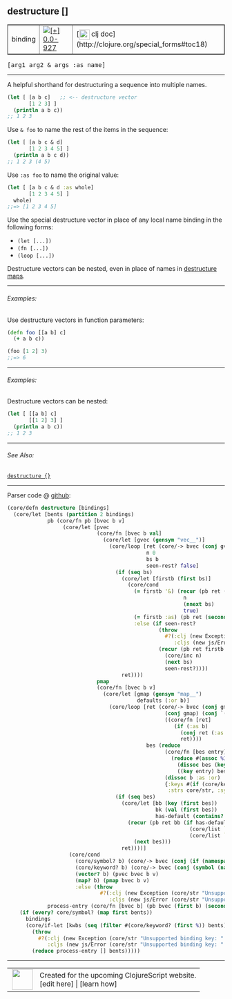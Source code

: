 ## destructure \[\]



 <table border="1">
<tr>
<td>binding</td>
<td><a href="https://github.com/cljsinfo/cljs-api-docs/tree/0.0-927"><img valign="middle" alt="[+] 0.0-927" title="Added in 0.0-927" src="https://img.shields.io/badge/+-0.0--927-lightgrey.svg"></a> </td>
<td>
[<img height="24px" valign="middle" src="http://i.imgur.com/1GjPKvB.png"> clj doc](http://clojure.org/special_forms#toc18)
</td>
</tr>
</table>

<samp>\[arg1 arg2 & args :as name\]</samp><br>

---


A helpful shorthand for destructuring a sequence into multiple names.

```clj
(let [ [a b c]   ;; <-- destructure vector
       [1 2 3] ]
  (println a b c))
;; 1 2 3
```

Use `& foo` to name the rest of the items in the sequence:

```clj
(let [ [a b c & d]
       [1 2 3 4 5] ]
  (println a b c d))
;; 1 2 3 (4 5)
```

Use `:as foo` to name the original value:

```clj
(let [ [a b c & d :as whole]
       [1 2 3 4 5] ]
  whole)
;;=> [1 2 3 4 5]
```

Use the special destructure vector in place of any local name binding in the
following forms:

- `(let [...])`
- `(fn [...])`
- `(loop [...])`

Destructure vectors can be nested, even in place of names in [destructure
maps][doc:syntax/destructure-map].

[doc:syntax/destructure-map]:../syntax/destructure-map.md

---

###### Examples:

Use destructure vectors in function parameters:

```clj
(defn foo [[a b] c]
  (+ a b c))

(foo [1 2] 3)
;;=> 6
```



---
###### Examples:

Destructure vectors can be nested:

```clj
(let [ [[a b] c]
       [[1 2] 3] ]
  (println a b c))
;; 1 2 3
```



---

###### See Also:

[`destructure {}`](../syntax/destructure-map.md)<br>

---




Parser code @ [github](https://github.com/clojure/clojurescript/blob/r1.7.145/src/main/clojure/cljs/core.cljc#L619-L688):

```clj
(core/defn destructure [bindings]
  (core/let [bents (partition 2 bindings)
             pb (core/fn pb [bvec b v]
                  (core/let [pvec
                             (core/fn [bvec b val]
                               (core/let [gvec (gensym "vec__")]
                                 (core/loop [ret (core/-> bvec (conj gvec) (conj val))
                                             n 0
                                             bs b
                                             seen-rest? false]
                                   (if (seq bs)
                                     (core/let [firstb (first bs)]
                                       (core/cond
                                         (= firstb '&) (recur (pb ret (second bs) (core/list `nthnext gvec n))
                                                         n
                                                         (nnext bs)
                                                         true)
                                         (= firstb :as) (pb ret (second bs) gvec)
                                         :else (if seen-rest?
                                                 (throw
                                                   #?(:clj (new Exception "Unsupported binding form, only :as can follow & parameter")
                                                      :cljs (new js/Error "Unsupported binding form, only :as can follow & parameter")))
                                                 (recur (pb ret firstb (core/list `nth gvec n nil))
                                                   (core/inc n)
                                                   (next bs)
                                                   seen-rest?))))
                                     ret))))
                             pmap
                             (core/fn [bvec b v]
                               (core/let [gmap (gensym "map__")
                                          defaults (:or b)]
                                 (core/loop [ret (core/-> bvec (conj gmap) (conj v)
                                                   (conj gmap) (conj `(if (implements? ISeq ~gmap) (apply hash-map ~gmap) ~gmap))
                                                   ((core/fn [ret]
                                                      (if (:as b)
                                                        (conj ret (:as b) gmap)
                                                        ret))))
                                             bes (reduce
                                                   (core/fn [bes entry]
                                                     (reduce #(assoc %1 %2 ((val entry) %2))
                                                       (dissoc bes (key entry))
                                                       ((key entry) bes)))
                                                   (dissoc b :as :or)
                                                   {:keys #(if (core/keyword? %) % (keyword (core/str %))),
                                                    :strs core/str, :syms #(core/list `quote %)})]
                                   (if (seq bes)
                                     (core/let [bb (key (first bes))
                                                bk (val (first bes))
                                                has-default (contains? defaults bb)]
                                       (recur (pb ret bb (if has-default
                                                           (core/list `get gmap bk (defaults bb))
                                                           (core/list `get gmap bk)))
                                         (next bes)))
                                     ret))))]
                    (core/cond
                      (core/symbol? b) (core/-> bvec (conj (if (namespace b) (symbol (name b)) b)) (conj v))
                      (core/keyword? b) (core/-> bvec (conj (symbol (name b))) (conj v))
                      (vector? b) (pvec bvec b v)
                      (map? b) (pmap bvec b v)
                      :else (throw
                              #?(:clj (new Exception (core/str "Unsupported binding form: " b))
                                 :cljs (new js/Error (core/str "Unsupported binding form: " b)))))))
             process-entry (core/fn [bvec b] (pb bvec (first b) (second b)))]
    (if (every? core/symbol? (map first bents))
      bindings
      (core/if-let [kwbs (seq (filter #(core/keyword? (first %)) bents))]
        (throw
          #?(:clj (new Exception (core/str "Unsupported binding key: " (ffirst kwbs)))
             :cljs (new js/Error (core/str "Unsupported binding key: " (ffirst kwbs)))))
        (reduce process-entry [] bents)))))
```

<!--
Repo - tag - source tree - lines:

 <pre>
clojurescript @ r1.7.145
└── src
    └── main
        └── clojure
            └── cljs
                └── <ins>[core.cljc:619-688](https://github.com/clojure/clojurescript/blob/r1.7.145/src/main/clojure/cljs/core.cljc#L619-L688)</ins>
</pre>

-->

---




 <table>
<tr><td>
<img valign="middle" align="right" width="48px" src="http://i.imgur.com/Hi20huC.png">
</td><td>
Created for the upcoming ClojureScript website.<br>
[edit here] | [learn how]
</td></tr></table>

[edit here]:https://github.com/cljsinfo/cljs-api-docs/blob/master/cljsdoc/syntax/destructure-vector.cljsdoc
[learn how]:https://github.com/cljsinfo/cljs-api-docs/wiki/cljsdoc-files

<!--

This information was too distracting to show to readers, but I'll leave it
commented here since it is helpful to:

- pretty-print the data used to generate this document
- and show how to retrieve that data



The API data for this symbol:

```clj
{:description "A helpful shorthand for destructuring a sequence into multiple names.\n\n```clj\n(let [ [a b c]   ;; <-- destructure vector\n       [1 2 3] ]\n  (println a b c))\n;; 1 2 3\n```\n\nUse `& foo` to name the rest of the items in the sequence:\n\n```clj\n(let [ [a b c & d]\n       [1 2 3 4 5] ]\n  (println a b c d))\n;; 1 2 3 (4 5)\n```\n\nUse `:as foo` to name the original value:\n\n```clj\n(let [ [a b c & d :as whole]\n       [1 2 3 4 5] ]\n  whole)\n;;=> [1 2 3 4 5]\n```\n\nUse the special destructure vector in place of any local name binding in the\nfollowing forms:\n\n- `(let [...])`\n- `(fn [...])`\n- `(loop [...])`\n\nDestructure vectors can be nested, even in place of names in [destructure\nmaps][doc:syntax/destructure-map].",
 :ns "syntax",
 :name "destructure-vector",
 :history [["+" "0.0-927"]],
 :type "binding",
 :related ["syntax/destructure-map"],
 :full-name-encode "syntax/destructure-vector",
 :source {:code "(core/defn destructure [bindings]\n  (core/let [bents (partition 2 bindings)\n             pb (core/fn pb [bvec b v]\n                  (core/let [pvec\n                             (core/fn [bvec b val]\n                               (core/let [gvec (gensym \"vec__\")]\n                                 (core/loop [ret (core/-> bvec (conj gvec) (conj val))\n                                             n 0\n                                             bs b\n                                             seen-rest? false]\n                                   (if (seq bs)\n                                     (core/let [firstb (first bs)]\n                                       (core/cond\n                                         (= firstb '&) (recur (pb ret (second bs) (core/list `nthnext gvec n))\n                                                         n\n                                                         (nnext bs)\n                                                         true)\n                                         (= firstb :as) (pb ret (second bs) gvec)\n                                         :else (if seen-rest?\n                                                 (throw\n                                                   #?(:clj (new Exception \"Unsupported binding form, only :as can follow & parameter\")\n                                                      :cljs (new js/Error \"Unsupported binding form, only :as can follow & parameter\")))\n                                                 (recur (pb ret firstb (core/list `nth gvec n nil))\n                                                   (core/inc n)\n                                                   (next bs)\n                                                   seen-rest?))))\n                                     ret))))\n                             pmap\n                             (core/fn [bvec b v]\n                               (core/let [gmap (gensym \"map__\")\n                                          defaults (:or b)]\n                                 (core/loop [ret (core/-> bvec (conj gmap) (conj v)\n                                                   (conj gmap) (conj `(if (implements? ISeq ~gmap) (apply hash-map ~gmap) ~gmap))\n                                                   ((core/fn [ret]\n                                                      (if (:as b)\n                                                        (conj ret (:as b) gmap)\n                                                        ret))))\n                                             bes (reduce\n                                                   (core/fn [bes entry]\n                                                     (reduce #(assoc %1 %2 ((val entry) %2))\n                                                       (dissoc bes (key entry))\n                                                       ((key entry) bes)))\n                                                   (dissoc b :as :or)\n                                                   {:keys #(if (core/keyword? %) % (keyword (core/str %))),\n                                                    :strs core/str, :syms #(core/list `quote %)})]\n                                   (if (seq bes)\n                                     (core/let [bb (key (first bes))\n                                                bk (val (first bes))\n                                                has-default (contains? defaults bb)]\n                                       (recur (pb ret bb (if has-default\n                                                           (core/list `get gmap bk (defaults bb))\n                                                           (core/list `get gmap bk)))\n                                         (next bes)))\n                                     ret))))]\n                    (core/cond\n                      (core/symbol? b) (core/-> bvec (conj (if (namespace b) (symbol (name b)) b)) (conj v))\n                      (core/keyword? b) (core/-> bvec (conj (symbol (name b))) (conj v))\n                      (vector? b) (pvec bvec b v)\n                      (map? b) (pmap bvec b v)\n                      :else (throw\n                              #?(:clj (new Exception (core/str \"Unsupported binding form: \" b))\n                                 :cljs (new js/Error (core/str \"Unsupported binding form: \" b)))))))\n             process-entry (core/fn [bvec b] (pb bvec (first b) (second b)))]\n    (if (every? core/symbol? (map first bents))\n      bindings\n      (core/if-let [kwbs (seq (filter #(core/keyword? (first %)) bents))]\n        (throw\n          #?(:clj (new Exception (core/str \"Unsupported binding key: \" (ffirst kwbs)))\n             :cljs (new js/Error (core/str \"Unsupported binding key: \" (ffirst kwbs)))))\n        (reduce process-entry [] bents)))))",
          :title "Parser code",
          :repo "clojurescript",
          :tag "r1.7.145",
          :filename "src/main/clojure/cljs/core.cljc",
          :lines [619 688]},
 :usage ["[arg1 arg2 & args :as name]"],
 :examples [{:id "acab87",
             :content "Use destructure vectors in function parameters:\n\n```clj\n(defn foo [[a b] c]\n  (+ a b c))\n\n(foo [1 2] 3)\n;;=> 6\n```"}
            {:id "fa4e05",
             :content "Destructure vectors can be nested:\n\n```clj\n(let [ [[a b] c]\n       [[1 2] 3] ]\n  (println a b c))\n;; 1 2 3\n```"}],
 :full-name "syntax/destructure-vector",
 :display "destructure []",
 :clj-doc "http://clojure.org/special_forms#toc18"}

```

Retrieve the API data for this symbol:

```clj
;; from Clojure REPL
(require '[clojure.edn :as edn])
(-> (slurp "https://raw.githubusercontent.com/cljsinfo/cljs-api-docs/catalog/cljs-api.edn")
    (edn/read-string)
    (get-in [:symbols "syntax/destructure-vector"]))
```

-->
